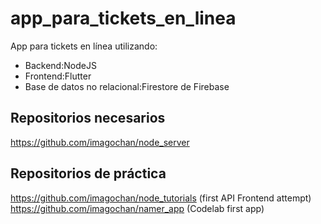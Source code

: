 # app_para_tickets_en_linea

App para tickets en línea utilizando:
- Backend:NodeJS
- Frontend:Flutter
- Base de datos no relacional:Firestore de Firebase

## Repositorios necesarios

https://github.com/imagochan/node_server

## Repositorios de práctica

https://github.com/imagochan/node_tutorials (first API Frontend attempt)
https://github.com/imagochan/namer_app (Codelab first app)
